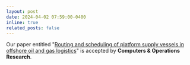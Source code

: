 ```yaml
---
layout: post
date: 2024-04-02 07:59:00-0400
inline: true
related_posts: false
---
```


Our paper entitled "[Routing and scheduling of platform supply vessels in offshore oil and gas logistics](https://www.sciencedirect.com/science/article/pii/S0305054824000285)" is accepted by **Computers & Operations Research**.
